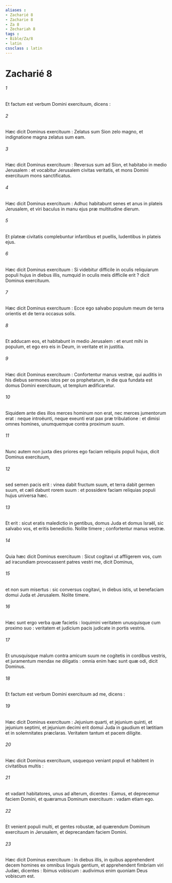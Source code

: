 ```yaml
---
aliases : 
- Zacharié 8
- Zacharie 8
- Za 8
- Zechariah 8
tags : 
- Bible/Za/8
- latin
cssclass : latin
---
```


# Zacharié 8

###### 1
Et factum est verbum Domini exercituum, dicens :
###### 2
Hæc dicit Dominus exercituum : Zelatus sum Sion zelo magno, et indignatione magna zelatus sum eam.
###### 3
Hæc dicit Dominus exercituum : Reversus sum ad Sion, et habitabo in medio Jerusalem : et vocabitur Jerusalem civitas veritatis, et mons Domini exercituum mons sanctificatus.
###### 4
Hæc dicit Dominus exercituum : Adhuc habitabunt senes et anus in plateis Jerusalem, et viri baculus in manu ejus præ multitudine dierum.
###### 5
Et plateæ civitatis complebuntur infantibus et puellis, ludentibus in plateis ejus.
###### 6
Hæc dicit Dominus exercituum : Si videbitur difficile in oculis reliquiarum populi hujus in diebus illis, numquid in oculis meis difficile erit ? dicit Dominus exercituum.
###### 7
Hæc dicit Dominus exercituum : Ecce ego salvabo populum meum de terra orientis et de terra occasus solis.
###### 8
Et adducam eos, et habitabunt in medio Jerusalem : et erunt mihi in populum, et ego ero eis in Deum, in veritate et in justitia.
###### 9
Hæc dicit Dominus exercituum : Confortentur manus vestræ, qui auditis in his diebus sermones istos per os prophetarum, in die qua fundata est domus Domini exercituum, ut templum ædificaretur.
###### 10
Siquidem ante dies illos merces hominum non erat, nec merces jumentorum erat : neque introëunti, neque exeunti erat pax præ tribulatione : et dimisi omnes homines, unumquemque contra proximum suum.
###### 11
Nunc autem non juxta dies priores ego faciam reliquiis populi hujus, dicit Dominus exercituum,
###### 12
sed semen pacis erit : vinea dabit fructum suum, et terra dabit germen suum, et cæli dabunt rorem suum : et possidere faciam reliquias populi hujus universa hæc.
###### 13
Et erit : sicut eratis maledictio in gentibus, domus Juda et domus Israël, sic salvabo vos, et eritis benedictio. Nolite timere ; confortentur manus vestræ.
###### 14
Quia hæc dicit Dominus exercituum : Sicut cogitavi ut affligerem vos, cum ad iracundiam provocassent patres vestri me, dicit Dominus,
###### 15
et non sum misertus : sic conversus cogitavi, in diebus istis, ut benefaciam domui Juda et Jerusalem. Nolite timere.
###### 16
Hæc sunt ergo verba quæ facietis : loquimini veritatem unusquisque cum proximo suo : veritatem et judicium pacis judicate in portis vestris.
###### 17
Et unusquisque malum contra amicum suum ne cogitetis in cordibus vestris, et juramentum mendax ne diligatis : omnia enim hæc sunt quæ odi, dicit Dominus.
###### 18
Et factum est verbum Domini exercituum ad me, dicens :
###### 19
Hæc dicit Dominus exercituum : Jejunium quarti, et jejunium quinti, et jejunium septimi, et jejunium decimi erit domui Juda in gaudium et lætitiam et in solemnitates præclaras. Veritatem tantum et pacem diligite.
###### 20
Hæc dicit Dominus exercituum, usquequo veniant populi et habitent in civitatibus multis :
###### 21
et vadant habitatores, unus ad alterum, dicentes : Eamus, et deprecemur faciem Domini, et quæramus Dominum exercituum : vadam etiam ego.
###### 22
Et venient populi multi, et gentes robustæ, ad quærendum Dominum exercituum in Jerusalem, et deprecandam faciem Domini.
###### 23
Hæc dicit Dominus exercituum : In diebus illis, in quibus apprehendent decem homines ex omnibus linguis gentium, et apprehendent fimbriam viri Judæi, dicentes : Ibimus vobiscum : audivimus enim quoniam Deus vobiscum est.

